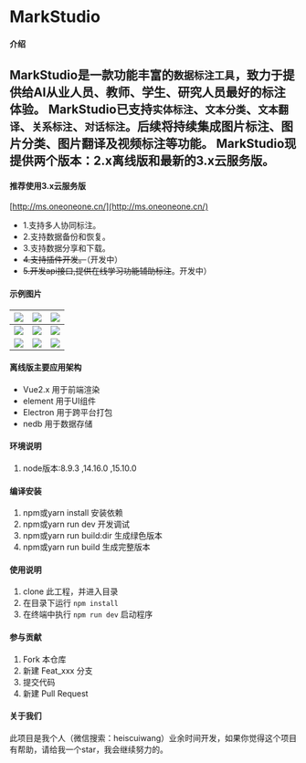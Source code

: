 # MarkStudio

#### 介绍

MarkStudio是一款功能丰富的`数据标注工具`，致力于提供给AI从业人员、教师、学生、研究人员最好的标注体验。
MarkStudio已支持`实体标注`、`文本分类`、`文本翻译`、`关系标注`、`对话标注`。后续将持续集成图片标注、图片分类、图片翻译及视频标注等功能。
MarkStudio现提供两个版本：2.x离线版和最新的3.x云服务版。
----
#### 推荐使用3.x云服务版

[http://ms.oneoneone.cn/](http://ms.oneoneone.cn/)
- 1.支持多人协同标注。
- 2.支持数据备份和恢复。
- 3.支持数据分享和下载。
- ~~4.支持插件开发。~~（开发中）
- ~~5.开发api接口,提供在线学习功能辅助标注~~。开发中）

#### 示例图片
![](https://datasmark.oneoneone.cn/images/1.png)|![](https://datasmark.oneoneone.cn/images/2.png)|![](https://datasmark.oneoneone.cn/images/3.png)
---|---|---
![](https://datasmark.oneoneone.cn/images/4.png)|![](https://datasmark.oneoneone.cn/images/5.png)|![](https://datasmark.oneoneone.cn/images/6.png)
![](https://datasmark.oneoneone.cn/images/1-1.png)|![](https://datasmark.oneoneone.cn/images/2-1.png)|![](https://datasmark.oneoneone.cn/images/3-1.png)
#### 离线版主要应用架构
* Vue2.x 用于前端渲染
* element 用于UI组件
* Electron 用于跨平台打包
* nedb 用于数据存储

#### 环境说明

1.  node版本:8.9.3 ,14.16.0 ,15.10.0

#### 编译安装

1. npm或yarn install 安装依赖
2. npm或yarn run dev 开发调试
3. npm或yarn run build:dir 生成绿色版本
4. npm或yarn run build 生成完整版本


#### 使用说明

1.  clone 此工程，并进入目录
2.  在目录下运行 `npm install`
3.  在终端中执行 `npm run dev` 启动程序

#### 参与贡献

1.  Fork 本仓库
2.  新建 Feat_xxx 分支
3.  提交代码
4.  新建 Pull Request


#### 关于我们

此项目是我个人（微信搜索：heiscuiwang）业余时间开发，如果你觉得这个项目有帮助，请给我一个star，我会继续努力的。
